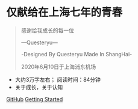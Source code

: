 # 仅献给在上海七年的青春
> 感谢给我成长的每一位
>
> 
>
> —Questeryu—
>
> -Designed By Questeryu Made In ShangHai-
>
> 2020年6月10日于上海浦东机场

* 大约3万字左右； 阅读时间：84分钟
* 关于成长，关于认知

[GitHub](https://github.com/docsifyjs/docsify/)
[Getting Started](#快速开始)

